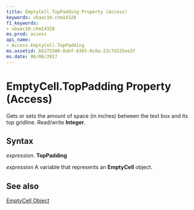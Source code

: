 ```yaml
---
title: EmptyCell.TopPadding Property (Access)
keywords: vbaac10.chm14328
f1_keywords:
- vbaac10.chm14328
ms.prod: access
api_name:
- Access.EmptyCell.TopPadding
ms.assetid: b6273300-0abf-8365-0c0a-23c7d225ee3f
ms.date: 06/08/2017
---
```



# EmptyCell.TopPadding Property (Access)

Gets or sets the amount of space (in inches) between the text box and its top gridline. Read/write  **Integer**.


## Syntax

 _expression_. **TopPadding**

 _expression_ A variable that represents an **EmptyCell** object.


## See also


[EmptyCell Object](Access.EmptyCell.md)

